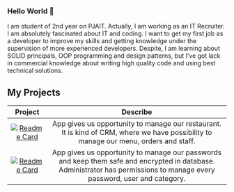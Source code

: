 ### Hello World 👋

I am student of 2nd year on PJAIT. Actually, I am working as an IT Recruiter. I am absolutely fascinated about IT and coding. I want to get my first job as a developer to improve my skills and getting knowledge under the supervision of more experienced developers. Despite, I am learning about SOLID principals, OOP programming and design patterns, but I’ve got lack in commercial knowledge about writing high quality code and using best technical solutions.  


## My Projects

Project                    |  Describe
:-------------------------:|:-------------------------:
[![Readme Card](https://github-readme-stats.vercel.app/api/pin/?username=KubaTworek&repo=Restaurant-Management-System)](https://github.com/KubaTworek/Restaurant-Management-System)  |  App gives us opportunity to manage our restaurant. It is kind of CRM, where we have possibility to manage our menu, orders and staff.
[![Readme Card](https://github-readme-stats.vercel.app/api/pin/?username=KubaTworek&repo=Password-Manager)](https://github.com/KubaTworek/Password-Manager-MVC-REST)  |  App gives us opportunity to manage our passwords and keep them safe and encrypted in database. Administrator has permissions to manage every password, user and category.



